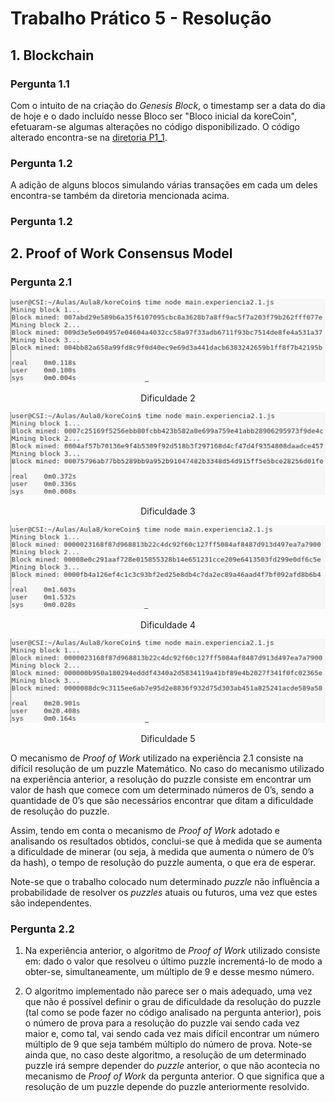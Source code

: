 # Trabalho Prático 5 - Resolução

## 1. Blockchain

### Pergunta 1.1

Com o intuito de na criação do *Genesis Block*, o timestamp ser a data do dia de hoje e o dado incluído nesse Bloco ser "Bloco inicial da koreCoin", efetuaram-se algumas alterações no código disponibilizado. O código alterado encontra-se na [diretoria P1_1](https://github.com/uminho-miei-engseg-18-19/Grupo1/tree/master/TP5/P1_1).

### Pergunta 1.2

A adição de alguns blocos simulando várias transações em cada um deles encontra-se também da diretoria mencionada acima.

### Pergunta 1.2

## 2. Proof of Work Consensus Model

### Pergunta 2.1

![Dificuldade2](https://github.com/uminho-miei-engseg-18-19/Grupo1/blob/master/TP5/P2_1/P2_1_dificuldade2.png)


<p align="center">
  Dificuldade 2
</p>

![Dificuldade3](https://github.com/uminho-miei-engseg-18-19/Grupo1/blob/master/TP5/P2_1/P2_1_dificuldade3.png)

<p align="center">
  Dificuldade 3
</p>

![Dificuldade4](https://github.com/uminho-miei-engseg-18-19/Grupo1/blob/master/TP5/P2_1/P2_1_dificuldade4.png)

<p align="center">
  Dificuldade 4
</p>

![Dificuldade5](https://github.com/uminho-miei-engseg-18-19/Grupo1/blob/master/TP5/P2_1/P2_1_dificuldade5.png)

<p align="center">
  Dificuldade 5
</p>

O mecanismo de *Proof of Work* utilizado na experiência 2.1 consiste na difícil resolução de um puzzle Matemático. No caso do mecanismo utilizado na experiência anterior, a resolução do puzzle consiste em encontrar um valor de hash que comece com um determinado números de 0’s, sendo a quantidade de 0’s que são necessários encontrar que ditam a dificuldade de resolução do puzzle.

Assim, tendo em conta o mecanismo de *Proof of Work* adotado e analisando os resultados obtidos, conclui-se que à medida que se aumenta a dificuldade de minerar (ou seja, à medida que aumenta o número de 0’s da hash), o tempo de resolução do puzzle aumenta, o que era de esperar. 

Note-se que o trabalho colocado num determinado *puzzle* não influência a probabilidade de resolver os *puzzles* atuais ou futuros, uma vez que estes são independentes.

### Pergunta 2.2

1. Na experiência anterior, o algoritmo de *Proof of Work* utilizado consiste em: dado o valor que resolveu o último puzzle incrementá-lo de modo a obter-se, simultaneamente, um múltiplo de 9 e desse mesmo número.

2. O algoritmo implementado não parece ser o mais adequado, uma vez que não é possível definir o grau de dificuldade da resolução do puzzle (tal como se pode fazer no código analisado na pergunta anterior), pois o número de prova para a resolução do puzzle vai sendo cada vez maior e, como tal, vai sendo cada vez mais difícil encontrar um número múltiplo de 9 que seja também múltiplo do número de prova. Note-se ainda que, no caso deste algoritmo, a resolução de um determinado puzzle irá sempre depender do *puzzle* anterior, o que não acontecia no mecanismo de *Proof of Work* da pergunta anterior. O que significa que a resolução de um puzzle depende do puzzle anteriormente resolvido.
